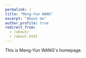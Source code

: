 ```yaml
---
permalink: /
title: "Meng-Yun WANG"
excerpt: "About me"
author_profile: true
redirect_from: 
  - /about/
  - /about.html
---
```


This is Meng-Yun WANG's homepage.
